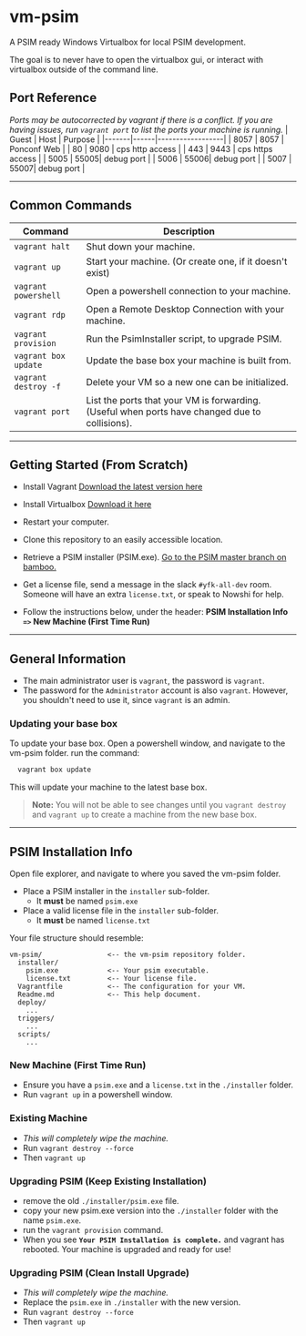 # vm-psim
A PSIM ready Windows Virtualbox for local PSIM development.

The goal is to never have to open the virtualbox gui, or interact with virtualbox outside of the command line.

## Port Reference
_Ports may be autocorrected by vagrant if there is a conflict. If you are having issues, run `vagrant port` to list the ports your machine is running._
| Guest | Host | Purpose          |
|-------|------|------------------|
| 8057  | 8057 | Ponconf Web      |
| 80    | 9080 | cps http access  |
| 443   | 9443 | cps https access |
| 5005  | 55005| debug port       |
| 5006  | 55006| debug port       |
| 5007  | 55007| debug port       |

----

## Common Commands

| Command               | Description                                           |
|-----------------------|-------------------------------------------------------|
| `vagrant halt`        | Shut down your machine. |
| `vagrant up`          | Start your machine. (Or create one, if it doesn't exist) |
| `vagrant powershell`  | Open a powershell connection to your machine. |
| `vagrant rdp`         | Open a Remote Desktop Connection with your machine. |
| `vagrant provision`   | Run the PsimInstaller script, to upgrade PSIM.  |
| `vagrant box update`  | Update the base box your machine is built from. |
| `vagrant destroy -f`  | Delete your VM so a new one can be initialized. |
| `vagrant port`        | List the ports that your VM is forwarding. (Useful when ports have changed due to collisions).

----

## Getting Started (From Scratch)
 - Install Vagrant [Download the latest version here](https://www.vagrantup.com/downloads.html)
 - Install Virtualbox [Download it here](https://www.virtualbox.org/wiki/Downloads)
 - Restart your computer.
 - Clone this repository to an easily accessible location.
 - Retrieve a PSIM installer (PSIM.exe). [Go to the PSIM master branch on bamboo.](https://tools.printeron.com/bamboo/browse/DEP-PSIMM41331)
 - Get a license file, send a message in the slack `#yfk-all-dev` room. Someone will have an extra `license.txt`, or speak to Nowshi for help.

 - Follow the instructions below, under the header: **PSIM Installation Info `=>` New Machine (First Time Run)**

----

## General Information
- The main administrator user is `vagrant`, the password is `vagrant`.
- The password for the `Administrator` account is also `vagrant`. However, you shouldn't need to use it, since `vagrant` is an admin.

### Updating your base box
To update your base box. Open a powershell window, and navigate to the vm-psim folder.
run the command:
``` Powershell
  vagrant box update
```
This will update your machine to the latest base box.
> **Note:** You will not be able to see changes until you `vagrant destroy` and `vagrant up` to create a machine from the new base box.

----

## PSIM Installation Info
Open file explorer, and navigate to where you saved the vm-psim folder.
 - Place a PSIM installer in the `installer` sub-folder.
   - It **must** be named `psim.exe`
 - Place a valid license file in the `installer` sub-folder.
   - It **must** be named `license.txt`

Your file structure should resemble:
```
vm-psim/                <-- the vm-psim repository folder.
  installer/
    psim.exe            <-- Your psim executable.
    license.txt         <-- Your license file.
  Vagrantfile           <-- The configuration for your VM.
  Readme.md             <-- This help document.
  deploy/
    ...
  triggers/
    ...
  scripts/
    ...
```

### New Machine (First Time Run)
 - Ensure you have a `psim.exe` and a `license.txt` in the `./installer` folder.
 - Run `vagrant up` in a powershell window.

### Existing Machine
 - _This will completely wipe the machine._
 - Run `vagrant destroy --force`
 - Then `vagrant up`

### Upgrading PSIM (Keep Existing Installation)
 - remove the old `./installer/psim.exe` file.
 - copy your new psim.exe version into the `./installer` folder with the name `psim.exe`.
 - run the `vagrant provision` command.
 - When you see **`Your PSIM Installation is complete.`** and vagrant has rebooted. Your machine is upgraded and ready for use!

### Upgrading PSIM (Clean Install Upgrade)
 - _This will completely wipe the machine._
 - Replace the `psim.exe` in `./installer` with the new version.
 - Run `vagrant destroy --force`
 - Then `vagrant up`
